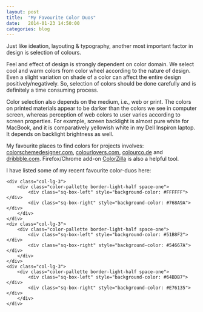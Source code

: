 ```yaml
---
layout: post
title:  "My Favourite Color Duos"
date:   2014-01-23 14:50:00
categories: blog
---
```


Just like ideation, layouting & typography, another most important factor in design is selection of colours. 

Feel and effect of design is strongly dependent on color domain. We select cool and warm colors from color wheel according to the nature of design. Even a slight variation on shade of a color can affect the entire design positively/negatively. So, selection of colors should be done carefully and is definitely a time consuming process.

Color selection also depends on the medium, i.e., web or print. The colors on printed materials appear to be darker than the colors we see in computer screen, whereas perception of web colors to user varies according to screen properties. For example, screen backlight is almost pure white for MacBook, and it is comparatively yellowish white in my Dell Inspiron laptop. It depends on backlight brightness as well.

My favourite places to find colors for projects involves: <a href="http://colorschemedesigner.com/">colorschemedesigner.com</a>, <a href="http://colourlovers.com/">colourlovers.com</a>, <a href="http://colourco.de/">colourco.de</a> and <a href="http://dribbble.com/colors/">dribbble.com</a>. Firefox/Chrome add-on <a href="http://www.colorzilla.com">ColorZilla</a> is also a helpful tool.

I have listed some of my recent favourite color-duos here:

<div class="row">
	<div class="col-lg-3">
		<div class="color-pallette border-light-half space-one">
			<div class="sq-box-left" style="background-color: #53B461"></div>
			<div class="sq-box-right" style="background-color: #455369"></div>
		</div>
	</div>
	<div class="col-lg-3">
		<div class="color-pallette border-light-half space-one">
			<div class="sq-box-left" style="background-color: #E2403D"></div>
			<div class="sq-box-right" style="background-color: #303030"></div>
		</div>
	</div>
	<div class="col-lg-3">
		<div class="color-pallette border-light-half space-one">
			<div class="sq-box-left" style="background-color: #DA623F"></div>
			<div class="sq-box-right" style="background-color: #514157"></div>
		</div>
	</div>
	<div class="col-lg-3">
		<div class="color-pallette border-light-half space-one">
			<div class="sq-box-left" style="background-color: #FFFFFF"></div>
			<div class="sq-box-right" style="background-color: #D0503C"></div>
		</div>
	</div>
	<div class="col-lg-3">
		<div class="color-pallette border-light-half space-one">
			<div class="sq-box-left" style="background-color: #BADEA5"></div>
			<div class="sq-box-right" style="background-color: #A497BB"></div>
		</div>
	</div>
	<div class="col-lg-3">
		<div class="color-pallette border-light-half space-one">
			<div class="sq-box-left" style="background-color: #FFFFFF"></div>
			<div class="sq-box-right" style="background-color: #323232"></div>
		</div>
	</div>
	<div class="col-lg-3">
		<div class="color-pallette border-light-half space-one">
			<div class="sq-box-left" style="background-color: #FCEDA3"></div>
			<div class="sq-box-right" style="background-color: #8ECFCC"></div>
		</div>
	</div>
	<div class="col-lg-3">
		<div class="color-pallette border-light-half space-one">
			<div class="sq-box-left" style="background-color: #0CA5B0"></div>
			<div class="sq-box-right" style="background-color: #655643"></div>
		</div>
	</div>
	<div class="col-lg-3">
		<div class="color-pallette border-light-half space-one">
			<div class="sq-box-left" style="background-color: #A4825D"></div>
			<div class="sq-box-right" style="background-color: #363149"></div>
		</div>
	</div>

	<div class="col-lg-3">
		<div class="color-pallette border-light-half space-one">
			<div class="sq-box-left" style="background-color: #FFFFFF"></div>
			<div class="sq-box-right" style="background-color: #768A9A"></div>
		</div>
	</div>
	<div class="col-lg-3">
		<div class="color-pallette border-light-half space-one">
			<div class="sq-box-left" style="background-color: #51B8F2"></div>
			<div class="sq-box-right" style="background-color: #54667A"></div>
		</div>
	</div>
	<div class="col-lg-3">
		<div class="color-pallette border-light-half space-one">
			<div class="sq-box-left" style="background-color: #64BDB7"></div>
			<div class="sq-box-right" style="background-color: #E76135"></div>
		</div>
	</div>
</div>

